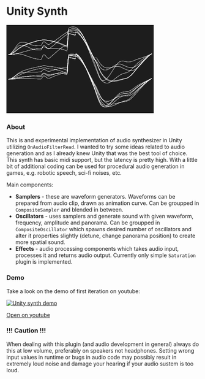 # Unity Synth

![Alt text](/Documentation~/Preview.gif?raw=true)

### About
This is and experimental implementation of audio synthesizer in Unity utilizing `OnAudioFilterRead`. I wanted to try some ideas related to audio generation and as I already knew Unity that was the best tool of choice. This synth has basic midi support, but the latency is pretty high. With a little bit of additional coding can be used for procedural audio generation in games, e.g. robotic speech, sci-fi noises, etc.

Main components:
- **Samplers** - these are waveform generators. Waveforms can be prepared from audio clip, drawn as animation curve. Can be groupped in `CompositeSampler` and blended in between.
- **Oscillators** - uses samplers and generate sound with given waveform, frequency, amplitude and panorama. Can be groupped in `CompositeOscillator` which spawns desired number of oscillators and alter it properties slightly (detune, change panorama position) to create more spatial sound.
- **Effects** - audio processing components which takes audio input, processes it and returns audio output. Currently only simple `Saturation` plugin is implemented.

### Demo
Take a look on the demo of first iteration on youtube:

[![Unity synth demo](https://img.youtube.com/vi/6o2-Eeih-KI/0.jpg)](https://www.youtube.com/watch?v=6o2-Eeih-KI)

[Open on youtube](https://www.youtube.com/watch?v=6o2-Eeih-KI)

### !!! Caution !!!
When dealing with this plugin (and audio development in general) always do this at low volume, preferably on speakers not headphones. Setting wrong input values in runtime or bugs in audio code may possibly result in extremely loud noise and damage your hearing if your audio sustem is too loud.
